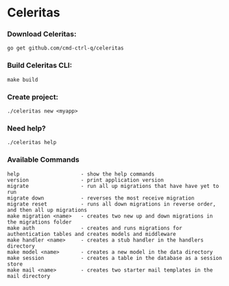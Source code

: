 # Celeritas

### Download Celeritas:
```
go get github.com/cmd-ctrl-q/celeritas
```

### Build Celeritas CLI:
```
make build
```

### Create project:
```
./celeritas new <myapp>
```

### Need help? 
```
./celeritas help
```

### Available Commands
```
help                    - show the help commands
version			        - print application version
migrate 		        - run all up migrations that have have yet to run
migrate down 		    - reverses the most receive migration
migrate reset 		    - runs all down migrations in reverse order, and then all up migrations
make migration <name>	- creates two new up and down migrations in the migrations folder
make auth 		        - creates and runs migrations for authentication tables and creates models and middleware
make handler <name> 	- creates a stub handler in the handlers directory
make model <name>	    - creates a new model in the data directory
make session 		    - creates a table in the database as a session store
make mail <name> 	    - creates two starter mail templates in the mail directory
```